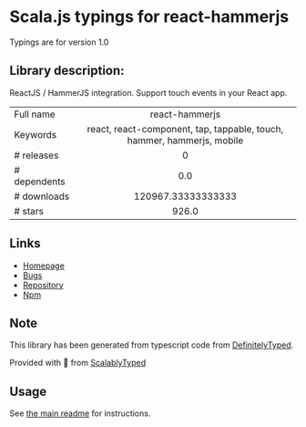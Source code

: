 
# Scala.js typings for react-hammerjs

Typings are for version 1.0

## Library description:
ReactJS / HammerJS integration. Support touch events in your React app.

|                    |                 |
| ------------------ | :-------------: |
| Full name          | react-hammerjs |
| Keywords           | react, react-component, tap, tappable, touch, hammer, hammerjs, mobile |
| # releases         | 0 |
| # dependents       | 0.0 |
| # downloads        | 120967.33333333333 |
| # stars            | 926.0 |

## Links
- [Homepage](https://github.com/JedWatson/react-hammerjs#readme)
- [Bugs](https://github.com/JedWatson/react-hammerjs/issues)
- [Repository](https://github.com/JedWatson/react-hammerjs)
- [Npm](https://www.npmjs.com/package/react-hammerjs)
    


## Note
This library has been generated from typescript code from [DefinitelyTyped](https://definitelytyped.org).

Provided with :purple_heart: from [ScalablyTyped](https://github.com/oyvindberg/ScalablyTyped)

## Usage
See [the main readme](../../readme.md) for instructions.


